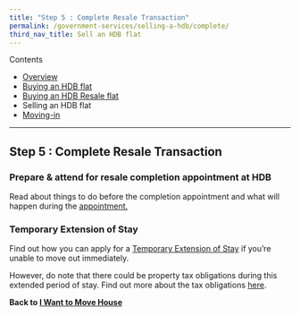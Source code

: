 ```yaml
---
title: "Step 5 : Complete Resale Transaction"
permalink: /government-services/selling-a-hdb/complete/
third_nav_title: Sell an HDB flat
---
```

Contents

- [Overview](/overview/v2/)
- [Buying an HDB flat](/government-services/buying-a-hdb/overview/)
- [Buying an HDB Resale flat](/government-services/buying-a-hdb-resale/overview/)
- Selling an HDB flat
- [Moving-in](/government-services/buying-a-hdb/move-in/)

---------------------------------------

## Step 5 : Complete Resale Transaction

### Prepare & attend for resale completion appointment at HDB

Read about things to do before the completion appointment and what will happen during the <a href="https://www.hdb.gov.sg/cs/infoweb/residential/selling-a-flat/procedures/appointment-at-hdb" target="_blank">appointment.</a>


### Temporary Extension of Stay

Find out how you can apply for a <a href="https://www.hdb.gov.sg/cs/infoweb/residential/selling-a-flat/procedures/temporary-extension-of-stay" target="_blank">Temporary Extension of Stay</a> if you’re unable to move out immediately. 

However, do note that there could be property tax obligations during this extended period of stay. Find out more about the tax obligations <a href="https://www.iras.gov.sg/irashome/Property/Property-owners/Learning-the-basics/Essential-Property-Tax-Information-for-HDB-Flat-Owners/#title3" target="_blank">here</a>.



**Back to [I Want to Move House](/government-services/move-house/overview/)**
